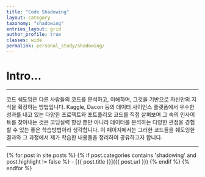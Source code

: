 ```yaml
---
title: "Code Shadowing"
layout: category
taxonomy: "shadowing"
entries_layout: grid
author_profile: true
classes: wide
permalink: personal_study/shadowing/
---
```


# Intro...
---
코드 쉐도잉은 다른 사람들의 코드를 분석하고, 이해하며, 그것을 기반으로 자신만의 지식을 확장하는 방법입니다. Kaggle, Dacon 등의 데이터 사이언스 플랫폼에서 우수한 성과를 내고 있는 다양한 프로젝트와 포트폴리오 코드를 직접 살펴보며 그 속의 인사이트를 찾아내는 것은 코딩실력 향상 뿐만 아니라 데이터를 분석하는 다양한 관점을 경험할 수 있는 좋은 학습방법이라 생각합니다. 이 페이지에서는 그러한 코드들을 쉐도잉한 결과와 그 과정에서 제가 학습한 내용들을 정리하여 공유하고자 합니다.

---

{% for post in site.posts %}
  {% if post.categories contains 'shadowing' and post.highlight != false %}
    - [{{ post.title }}]({{ post.url }})
  {% endif %}
{% endfor %}

